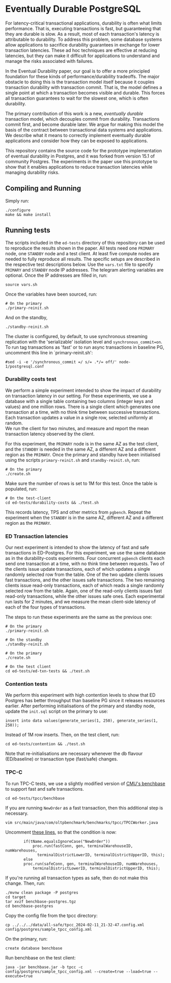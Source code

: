 # Eventually Durable PostgreSQL

For latency-critical transactional applications, durability is often what 
limits performance.   That is, executing transactions is fast, but guaranteeing
that they are durable is slow.   As a result, most of each transaction's latency
is attributable to durability.   To address this problem, some database systems
allow applications to sacrifice durability guarantees in exchange for lower
transaction latencies.   These ad hoc techniques are effective at reducing
latencies, but they can make it difficult for applications to understand
and manage the risks associated with failures.

In the Eventual Durability paper, our goal is to offer a more principled foundation for these
kinds of performance/durability tradeoffs.   The major obstacle to doing this
is the transaction model itself because it couples transaction durability with
transaction commit.   That is, the model defines a single point at which a 
transaction becomes visible and durable.   This forces all transaction guarantees
to wait for the slowest one, which is often durability.

The primary contribution of this work is a new, _eventually durable_ transaction
model, which decouples commit from durability.   Transactions commit first, and 
become durable later.   We argue for making this model the basis of the contract
between transactional data systems and applications.   We describe what it means to
correctly implement eventually durable applications and consider how they can be
exposed to applications.   

This repository contains the source code for the prototype implementation of eventual
durability in Postgres, and it was forked from version 15.1 of community Postgres. The experiments 
in the paper use this prototype to show that it enables applications to reduce transaction 
latencies while managing durability risks.

## Compiling and Running

Simply run:
```
./configure
make && make install
```

## Running tests
The scripts included in the `ed-tests` directory of this repository can be used to reproduce the results shown in the paper. 
All tests need one `PRIMARY` node, one `STANDBY` node and a test client. At least five compute nodes are needed to fully 
reproduce all results. The specific setups are described in the respective test descriptions below. Use the `vars.txt` 
file to specify `PRIMARY` and `STANDBY` node IP addresses. The telegram alerting variables are optional. Once the IP
addresses are filled in, run:
```
source vars.sh
```
Once the variables have been sourced, run:
```
# On the primary
./primary-reinit.sh 
```
And on the standby,
```
./standby-reinit.sh
```
The cluster is configured, by default, to use synchronous streaming replication with the 'serializable' isolation level
and `synchronous_commit=on`. To run tag transactions as 'fast' or to run async transactions in baseline PG, uncomment this
line in `primary-reinit.sh':

```
#sed -i -e '/synchronous_commit =/ s/= .*/= off/' node-1/postgresql.conf
```

### Durability costs test
We perform a simple experiment intended to show the impact of durability on transaction latency in our setting.
For these experiments, we use a database with a single table containing two columns
(integer keys and values) and one million rows.
There is a single client which generates one transaction at a time, with no think time between successive transactions.
Each transaction updates a value in a single row, selected uniformly at random.   
We run the client for two minutes, and measure and report the mean transaction latency observed by the client. 

For this experiment, the `PRIMARY` node is in the same AZ as the test client, and the `STANDBY` is needed 
in the same AZ, a different AZ and a different region as the `PRIMARY`. Once the primary and standby have 
been initialised using the scripts `primary-reinit.sh` and `standby-reinit.sh`, run:
```
# On the primary
./create.sh 
```
Make sure the number of rows is set to 1M for this test. Once the table is populated, run:
```
# On the test-client
cd ed-tests/durability-costs && ./test.sh 
```
This records latency, TPS and other metrics from `pgbench`. Repeat the experiment when the `STANDBY` is in the same AZ,
different AZ and a different region as the `PRIMARY`.

### ED Transaction latencies
Our next experiment is intended to show the latency of fast and safe transactions in ED-Postgres. 
For this experiment, we use the same database as in the durability-costs experiments. 
Four concurrent `pgbench` clients each send one transaction at a time, with no think time between requests.
Two of the clients issue update transactions, each of which updates a single randomly selected row from the table.
One of the two update clients issues fast transactions, and the other issues safe transactions.
The two remaining clients issue read-only transactions, each of which reads a single randomly selected row from the table.
Again, one of the read-only clients issues fast read-only transactions, while the other issues safe ones.
Each experimental run lasts for 2 minutes, and we measure the mean client-side latency of each of the four types of transactions.

The steps to run these experiments are the same as the previous one:
```
# On the primary
./primary-reinit.sh

# On the standby
./standby-reinit.sh 
```
```
# On the primary
./create.sh 
```
```
# On the test client
cd ed-tests/ed-txn-tests && ./test.sh 
```

### Contention tests
We perform this experiment with high contention levels to show that ED Postgres has better throughput than baseline PG
since it releases resources earlier. After performing initialisations of the primary and standby node, update the `init.sql`
script on the primary to use:
```
insert into data values(generate_series(1, 250), generate_series(1, 250));
```
Instead of 1M row inserts. Then, on the test client, run:
```
cd ed-tests/contention && ./test.sh
```

Note that re-initialisations are necessary whenever the db flavour (ED/baseline) or transaction type (fast/safe) changes.

### TPC-C
To run TPC-C tests, we use a slightly modified version of [CMU's benchbase](https://github.com/cmu-db/benchbase) to support
fast and safe transactions. 
```
cd ed-tests/tpcc/benchbase
```
If you are running `NewOrder` as a fast transaction, then this additional step is necessary. 
```
vim src/main/java/com/oltpbenchmark/benchmarks/tpcc/TPCCWorker.java
```
Uncomment [these lines]([url](https://github.com/pct960/benchbase/blob/f453eb0fc525350178b99707b2f807f6775a2fe6/src/main/java/com/oltpbenchmark/benchmarks/tpcc/TPCCWorker.java#L70-L73)), so that the condition is now:
```
        if(tName.equalsIgnoreCase("NewOrder"))
            proc.run(fastConn, gen, terminalWarehouseID, numWarehouses,
              terminalDistrictLowerID, terminalDistrictUpperID, this);
        else
	    proc.run(safeConn, gen, terminalWarehouseID, numWarehouses,
            terminalDistrictLowerID, terminalDistrictUpperID, this);
```

If you're running all transaction types as safe, then do not make this change. Then, run:
```
./mvnw clean package -P postgres
cd target
tar xvzf benchbase-postgres.tgz
cd benchbase-postgres
```
Copy the config file from the tpcc directory:
```
cp ../../../data/all-safe/tpcc_2024-02-11_21-32-47.config.xml config/postgres/sample_tpcc_config.xml
```
On the primary, run:
```
create database benchbase
```
Run benchbase on the test client:
```
java -jar benchbase.jar -b tpcc -c config/postgres/sample_tpcc_config.xml --create=true --load=true --execute=true
```
